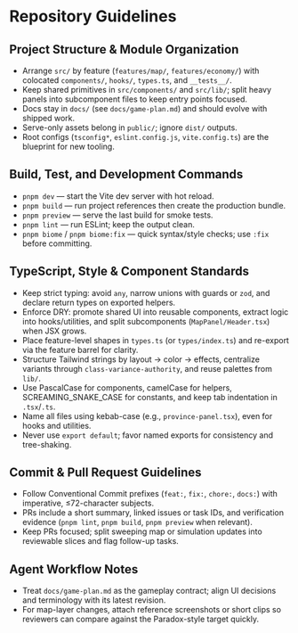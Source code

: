 # Repository Guidelines

## Project Structure & Module Organization
- Arrange `src/` by feature (`features/map/`, `features/economy/`) with colocated `components/`, `hooks/`, `types.ts`, and `__tests__/`.
- Keep shared primitives in `src/components/` and `src/lib/`; split heavy panels into subcomponent files to keep entry points focused.
- Docs stay in `docs/` (see `docs/game-plan.md`) and should evolve with shipped work.
- Serve-only assets belong in `public/`; ignore `dist/` outputs.
- Root configs (`tsconfig*`, `eslint.config.js`, `vite.config.ts`) are the blueprint for new tooling.

## Build, Test, and Development Commands
- `pnpm dev` — start the Vite dev server with hot reload.
- `pnpm build` — run project references then create the production bundle.
- `pnpm preview` — serve the last build for smoke tests.
- `pnpm lint` — run ESLint; keep the output clean.
- `pnpm biome` / `pnpm biome:fix` — quick syntax/style checks; use `:fix` before committing.

## TypeScript, Style & Component Standards
- Keep strict typing: avoid `any`, narrow unions with guards or `zod`, and declare return types on exported helpers.
- Enforce DRY: promote shared UI into reusable components, extract logic into hooks/utilities, and split subcomponents (`MapPanel/Header.tsx`) when JSX grows.
- Place feature-level shapes in `types.ts` (or `types/index.ts`) and re-export via the feature barrel for clarity.
- Structure Tailwind strings by layout → color → effects, centralize variants through `class-variance-authority`, and reuse palettes from `lib/`.
- Use PascalCase for components, camelCase for helpers, SCREAMING_SNAKE_CASE for constants, and keep tab indentation in `.tsx`/`.ts`.
- Name all files using kebab-case (e.g., `province-panel.tsx`), even for hooks and utilities.
- Never use `export default`; favor named exports for consistency and tree-shaking.

## Commit & Pull Request Guidelines
- Follow Conventional Commit prefixes (`feat:`, `fix:`, `chore:`, `docs:`) with imperative, ≤72-character subjects.
- PRs include a short summary, linked issues or task IDs, and verification evidence (`pnpm lint`, `pnpm build`, `pnpm preview` when relevant).
- Keep PRs focused; split sweeping map or simulation updates into reviewable slices and flag follow-up tasks.

## Agent Workflow Notes
- Treat `docs/game-plan.md` as the gameplay contract; align UI decisions and terminology with its latest revision.
- For map-layer changes, attach reference screenshots or short clips so reviewers can compare against the Paradox-style target quickly.

